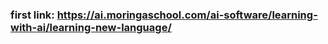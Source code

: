 



















### first link: https://ai.moringaschool.com/ai-software/learning-with-ai/learning-new-language/